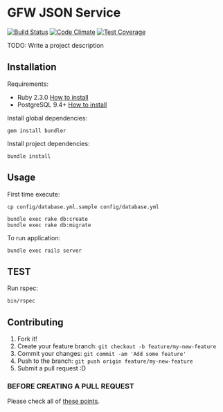 # GFW JSON Service

[![Build Status](https://travis-ci.org/gfw-api/gfw-json-adapter.svg?branch=master)](https://travis-ci.org/gfw-api/gfw-json-adapter) [![Code Climate](https://codeclimate.com/repos/572a17190f49f713e5000eba/badges/a3859d6ec83d646055ab/gpa.svg)](https://codeclimate.com/repos/572a17190f49f713e5000eba/feed) [![Test Coverage](https://codeclimate.com/repos/572a17190f49f713e5000eba/badges/a3859d6ec83d646055ab/coverage.svg)](https://codeclimate.com/repos/572a17190f49f713e5000eba/coverage)

TODO: Write a project description

## Installation

Requirements:

* Ruby 2.3.0 [How to install](https://gorails.com/setup/osx/10.10-yosemite)
* PostgreSQL 9.4+ [How to install](http://exponential.io/blog/2015/02/21/install-postgresql-on-mac-os-x-via-brew/)

Install global dependencies:

    gem install bundler

Install project dependencies:

    bundle install

## Usage

First time execute:

    cp config/database.yml.sample config/database.yml

    bundle exec rake db:create
    bundle exec rake db:migrate

To run application:

    bundle exec rails server

## TEST

  Run rspec:

    bin/rspec

## Contributing

1. Fork it!
2. Create your feature branch: `git checkout -b feature/my-new-feature`
3. Commit your changes: `git commit -am 'Add some feature'`
4. Push to the branch: `git push origin feature/my-new-feature`
5. Submit a pull request :D

### BEFORE CREATING A PULL REQUEST

  Please check all of [these points](https://github.com/gfw-api/gfw-json-adapter/blob/master/CONTRIBUTING.md).

